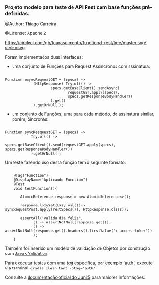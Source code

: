 <h3>Projeto modelo para teste de API Rest com base funções pré-definidas.</h3>

@Author: Thiago Carreira

@License: Apache 2

https://circleci.com/gh/tcanascimento/functional-rest/tree/master.svg?style=svg

Foram implementados duas interfaces: 
- uma conjunto de Funções para Request Assíncronos com assinatura: 
<pre><code>
Function<RestSpecs, HttpResponse> asyncRequestGET = (specs) ->
             (HttpResponse) Try.of(() ->
                     specs.getBaseClient().sendAsync(
                             requestGET.apply(specs),
                             specs.getResponseBodyHandler()
                     ).get()
             ).getOrNull();
</code></pre>
- um conjunto de Funções, uma para cada método, de assinatura similar, porém, Síncronas:
<pre><code>
Function<RestSpecs, HttpResponse> syncResquestGET = (specs) ->
            Try.of(() ->
                    specs.getBaseClient().send(requestGET.apply(specs), specs.getResponseBodyHandler())
            ).getOrNull();
</code></pre>

                                                                           
Um teste fazendo uso dessa função tem o seguinte formato: 

<pre><code>
    @Tag("Function")
    @DisplayName("Aplicando Function")
    @Test
    void testFunction(){

       AtomicReference<HttpResponse> response = new AtomicReference<>();
       
       response.lazySet(Lazy.val(()-> syncRequestPost.apply(restSpecs()), HttpResponse.class));
       
       assertAll("valida dia feliz",
             () -> assertNotNull(response.get()),
             () -> assertNotNull(response.get().headers().firstValue("x-access-token"))
             );
    }
</code></pre>

Também foi inserido um modelo de validação de Objetos por construção com <a href="https://www.baeldung.com/javax-validation">Javax Validation</a>.

<p>Para executar testes com uma <i>tag</i> específica, por exemplo 'auth', execute via terminal: <code>gradle clean test -Dtag="auth"</code>. </p>
<p>Consulte a <a href="https://junit.org/junit5/docs/current/user-guide/#writing-tests-tagging-and-filtering">documentação oficial do Junit5</a> para maiores informações.</p> 


